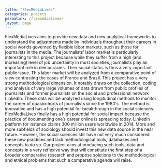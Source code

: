 ```yaml
---
title: "FlexMediaLives"
categories: projets
permalink: /flexmedialives/
layout: page
---
```

FlexMediaLives aims to provide new data and new analytical frameworks to understand the adjustments made by individuals throughout their careers in social worlds governed by flexible labor markets, such as those for journalists in the media. The journalists’ labor market is particularly interesting to this project because while they suffer from a high (and increasing) level of job uncertainty in most societies, journalists play an important role in democracies. Their social status is thus a very important public issue. This labor market will be analyzed from a comparative point of view contrasting the cases of France and Brazil. 
This project has a very strong methodological dimension. It notably draws on the collection, coding and analysis of very large volumes of data drawn from public profiles of journalists and former journalists on the social and professional network LinkedIn. These data will be analyzed using longitudinal methods to monitor the career of quasi­cohorts of journalists since the 1980's. The method is innovative and has a high potential for breakthrough in the social sciences. 
FlexMediaLives finally has a high potential for social impact because the practice of documenting one’s career online is spreading today. LinkedIn platform for instance claims 300 million users worldwide in 2014. More and more subfields of sociology should invest this new data source in the near future. However, the social sciences still have not very much considered these new practices and lack methodological tools, databases and concepts to do so. Our project aims at producing such tools, data and concepts in a very reflexive way that will constitute the first step of a broader comparative research and propose solutions to the methodological and ethical problems that such a comparative agenda will raise. 
